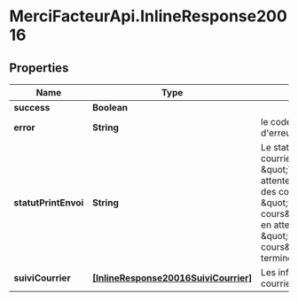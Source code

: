 # MerciFacteurApi.InlineResponse20016

## Properties
Name | Type | Description | Notes
------------ | ------------- | ------------- | -------------
**success** | **Boolean** |  | [optional] 
**error** | **String** | le code d&#x27;erreur en cas d&#x27;erreur | [optional] 
**statutPrintEnvoi** | **String** | Le statut de l&#x27;impression des courriers (exemples \&quot;Traitement en attente\&quot;,\&quot;Génération des courriers en cours\&quot;, \&quot;Préparation en cours\&quot;, \&quot;Impression en attente\&quot;, \&quot;Impression en cours\&quot;, \&quot;Impression terminée\&quot;) | [optional] 
**suiviCourrier** | [**[InlineResponse20016SuiviCourrier]**](InlineResponse20016SuiviCourrier.md) | Les infos de suivi de chaque courrier constituant cet envoi | [optional] 
